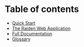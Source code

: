 # Table of contents

* [Quick Start](README.md)
* [The Raiden Web Application](the-raiden-web-interface.md)
* [Full Documentation](full-documentation.md)
* [Glossary](glossary.md)

